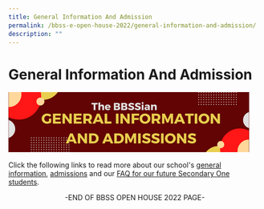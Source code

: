```yaml
---
title: General Information And Admission
permalink: /bbss-e-open-house-2022/general-information-and-admission/
description: ""
---
```

# General Information And Admission

![](/images/Bbss%20e%20open%20house%202022/7_General%20information%20and%20admissions.png)

Click the following links to read more about our school's [general information](https://bukitbatoksec.moe.edu.sg/about-us/contact-us/general-information), [admissions](https://bukitbatoksec.moe.edu.sg/about-us/admissions/indicative-psle-score-ranges-of-2020-psle-students-posted-to-2021-sec-1) and our [FAQ for our future Secondary One students](https://bukitbatoksec.moe.edu.sg/useful-resources/students/faq-for-our-new-secondary-1-students-2022).

  

<p style="text-align:center">-END OF BBSS OPEN HOUSE 2022 PAGE-</p>